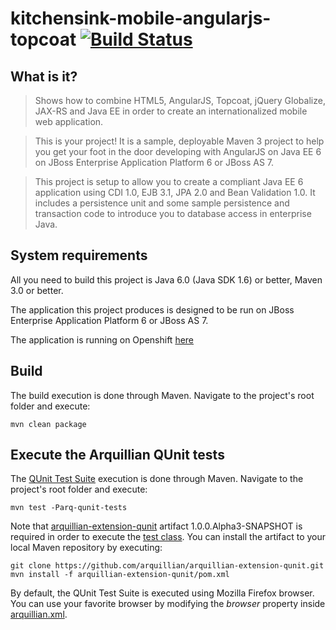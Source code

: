 # kitchensink-mobile-angularjs-topcoat [![Build Status](https://travis-ci.org/tolis-e/kitchensink-mobile-angularjs-topcoat.png?branch=master)](https://travis-ci.org/tolis-e/kitchensink-mobile-angularjs-topcoat)

## What is it?

> Shows how to combine HTML5, AngularJS, Topcoat, jQuery Globalize, JAX-RS and Java EE in order to create an internationalized mobile web application.

> This is your project! It is a sample, deployable Maven 3 project to help you get your foot in the door developing with AngularJS on Java EE 6 on JBoss Enterprise Application Platform 6 or JBoss AS 7. 

> This project is setup to allow you to create a compliant Java EE 6 application using CDI 1.0, EJB 3.1, JPA 2.0 and Bean Validation 1.0. It includes a persistence unit and some sample persistence and transaction code to introduce you to database access in enterprise Java. 

## System requirements

All you need to build this project is Java 6.0 (Java SDK 1.6) or better, Maven 3.0 or better.

The application this project produces is designed to be run on JBoss Enterprise Application Platform 6 or JBoss AS 7. 

The application is running on Openshift [here](https://kitchensinkangularjstopcoat-aemmanou.rhcloud.com/#/home)

## Build

The build execution is done through Maven. Navigate to the project's root folder and execute:

    mvn clean package

## Execute the Arquillian QUnit tests

The [QUnit Test Suite](https://github.com/tolis-e/kitchensink-mobile-angularjs-topcoat/blob/master/src/test/resources/qunit-assets/qunit-tests.html) execution is done through Maven. Navigate to the project's root folder and execute:

    mvn test -Parq-qunit-tests

Note that [arquillian-extension-qunit](https://github.com/arquillian/arquillian-extension-qunit.git) artifact 1.0.0.Alpha3-SNAPSHOT is required in order to execute the [test class](https://github.com/tolis-e/kitchensink-mobile-angularjs-topcoat/blob/master/src/test/java/org/jboss/as/quickstarts/kitchensink/test/QUnitShowcaseTest.java). You can install the artifact to your local Maven repository by executing:

    git clone https://github.com/arquillian/arquillian-extension-qunit.git
    mvn install -f arquillian-extension-qunit/pom.xml

By default, the QUnit Test Suite is executed using Mozilla Firefox browser. You can use your favorite browser by modifying the _browser_ property inside [arquillian.xml](https://github.com/tolis-e/kitchensink-mobile-angularjs-topcoat/blob/master/src/test/resources/arquillian.xml).
